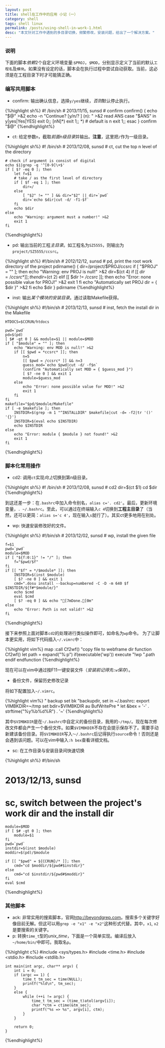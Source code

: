 ```yaml
---
layout: post
title: shell在工作中的应用 小记（一）
category: shell
tags: shell linux
permalink: /posts/using-shell-in-work-1.html
desc: "本文针对工作中遇到的多目录切换，频繁修改，安装问题，给出了一个解决方案。"
---
```

### 说明
下面的脚本*依赖*2个自定义环境变量:`$PROJ`，`$MOD`，分别显示定义了当前的默认`工程名`及`模块`。如果没有设定的话，脚本会在执行过程中尝试自动获取。当前，这必须是在工程目录下时才可能猜正确。
### 编写共用脚本
- confirm: 输出确认信息，选择`y/yes`继续，*否则*默认停止执行。

{%highlight sh%}
    #! /bin/sh
    # 2013/11/15, sunsd
    # confirm
    confirm()
    {
        echo "$@" >&2
        echo -n "Continue? [y/n/? ] (n): " >&2
        read ANS
        case "$ANS" in
            y|yes|Yes|YES)
                exit 0;;
            [nN]*)
                exit 1;;
            *)
                # default is n
                exit 1;;
        esac
    }
    confirm "$@"
{%endhighlight%}

- ct: 给定参数`n`，截取*前面n级目录*并输出。**注意**，这里把`/`作为一级目录。

{%highlight sh%}
    #! /bin/sh
    # 2013/12/08, sunsd
    # ct, cut the top n level of the directory

    # check if argument is consist of digital
    echo $1|grep -q '^[0-9]\+$'
    if [ $? -eq 0 ]; then
        let f=$1
        # take / as the first level of directory
        if [ $f -eq 1 ]; then
            dir=/
        else
            [ "$2" != "" ] && dir="$2" || dir=`pwd`
            dir=`echo $dir|cut -d/ -f1-$f`
        fi
        echo $dir
    else
        echo "Warning: argument must a number!" >&2
        exit 1
    fi
{%endhighlight%}

- pd: 输出当前的工程*主目录*。如工程名为`SZ5555`，则输出为`project/SZ5555/ccsrc`。

{%highlight sh%}
    #!/bin/sh
    # 2012/12/12, sunsd
    # pd, print the root work directory of the project
    pdirname()
    {
        dir=/project/$PROJ/ccsrc
        if [ "$PROJ" = "" ]; then
            echo "Warning: env PROJ is null!" >&2
            dir=$(ct 4)
            if [[ $dir = /ccsrc* ]]; then
                dir=$(ct 2)
            elif [[ $dir != */ccsrc* ]]; then
                echo "Error: none possible value for PROJ!" >&2
                exit 1
            fi
            echo "Automatically set PROJ dir = { $dir }" >&2
        fi
        echo $dir
    }
    pdirname
{%endhighlight%}

- inst: 输出*某个模块的安装目录*。通过读取Makefile获得。

{%highlight sh%}
    #!/bin/sh
    # 2013/12/13, sunsd
    # inst, fetch the install dir in the Makefile

    HTDOCS=$CCRUN/htdocs

    pwd=`pwd`
    pd=$(pd)
    [ $# -gt 0 ] && module=$1 || module=$MOD
    if [ "$module" = "" ]; then
        echo "Warning: env MOD is null!" >&2
        if [[ $pwd = *ccsrc* ]]; then
            n=5
            [[ $pwd = /ccsrc* ]] && n=3
            guess_mod=`echo $pwd|cut -d/ -f$n`
            (confirm "Automatically set MOD = { $guess_mod }")
            [ $? -ne 0 ] && exit 1
            module=$guess_mod
        else
            echo "Error: none possible value for MOD!" >&2
            exit 1
        fi
    fi
    makefile="$pd/$module/Makefile"
    if [ -e $makefile ]; then
        INSTDIR=$(grep -m 1 "^INSTALLDIR" $makefile|cut -d= -f2|tr '()' '{}')
        INSTDIR=$(eval echo $INSTDIR)
        echo $INSTDIR
    else
        echo "Error: module { $module } not found!" >&2
        exit 1
    fi
{%endhighlight%}

### 脚本化常用操作
- cd2: 调用`ct`实现*向上*切换到第n级目录。

{%highlight sh%}
    #! /bin/sh
    # 2013/12/08, sunsd
    # cd2
    dir=$(ct $1)
    cd $dir
{%endhighlight%}

到这还差一步：在`.bashrc`中加入命令别名，`alias c='. cd2'`。最后，更新环境变量，`. ~/.bashrc`。至此，可以通过在终端输入`c 4`切换到**工程主目录**了（当然，还可以更简：`alias s='c 4'`，现在输入`s`就行了）。其实ct更多地用在别处。

- wp: 快速安装修改好的文件。

{%highlight sh%}
    #!/bin/sh
    # 2013/12/02, sunsd
    # wp, install the given file

    f=$1
    pwd=`pwd`
    module=$MOD
    if [ "${f:0:1}" != "/" ]; then
        f="$pwd/$f"
    fi
    if [[ "$f" = */$module* ]]; then
        INSTDIR=$(inst $module)
        [ $? -ne 0 ] && exit 1
        cmd=".dosu install --backup=numbered -C -D -m 640 $f $INSTDIR/${f#*$module/}"
        echo $cmd
        eval $cmd
        [ $? -eq 0 ] && echo "[7mDone.[0m"
    else
        echo "Error: Path is not valid!" >&2
    fi
{%endhighlight%}

接下来参照上面对脚本`cd2`的处理进行类似操作即可，如命名为`wp`命令。
为了让脚本更实用，将如下代码插入`~/.vimrc`中：


{%highlight vim%}
    map <F11> :call Cf2wf()<CR>
    "copy file to webframe dir
    function Cf2wf()
        let path = expand("%:p")
        if(executable('wp'))
            execute "!wp ".path
        endif
    endfunction
{%endhighlight%}

现在可以在vim中通过按F11一键安装文件（*安装前记得先`:w`保存*）。

- 备份文件，保留历史修改记录

将如下配置加入`~/.vimrc`。

{%highlight vim%}
    " backup
    set bk
    "backupdir, set in ~/.bashrc: export VIMBKDIR=~/tmp
    set bdir=$VIMBKDIR
    au BufWritePre * let &bex = '-' . strftime("%y%b%d%R") . '~'
{%endhighlight%}

其中`$VIMBKDIR`是在`~/.bashrc`中自定义的备份目录，我用的`~/tmp/`。现在每次修改文件都会产生一个备份文件。如果`$VIMBKDIR`不存在会提示保存不了。需要手动新建该备份目录。将`$VIMBKDIR`写入`～/.bashrc`后记得执行`source`命令！否则还是会遇到该问题。可以在vim中输入`:h bex`查看详细文档。

- sc: 在工作目录与安装目录间快速切换

{%highlight sh%}
#!/bin/sh
# 2013/12/13, sunsd
# sc, switch between the project's work dir and the install dir

    module=$MOD
    if [ $# -gt 0 ]; then
        module=$1
    fi
    pwd=`pwd`
    instdir=$(inst $module)
    moddir=$(pd)/$module

    if [[ "$pwd" = ${CCRUN}/* ]]; then
        cmd="cd $moddir/${pwd#$instdir}"
    else
        cmd="cd $instdir/${pwd#$moddir}"
    fi
    eval $cmd
{%endhighlight%}

### 其他脚本
- ack: 非常实用的搜索脚本，官网<http://beyondgrep.com>。搜索多个关键字好像目前无解。但这可以用`grep -e "x1" -e "x2"`这种形式代替。其中，`x1`, `x2`是要搜索的关键字。
- p: 转换`time_t`型的*unix_time*，下面是一个简单实现。编译后放入`~/home/bin/`中即可。我取名`p`。

{%highlight c%}
    #include <sys/types.h>
    #include <time.h>
    #include <stdio.h>
    #include <stdlib.h>

    int main(int argc, char** argv) {
        int i = 0;
        if (argc == 1) {
            time_t tm_sec = time(NULL);
            printf("%ld\n", tm_sec);
        }
        else {
            while (++i != argc) {
                time_t tm_sec = (time_t)atol(argv[i]);
                char *ctm = ctime(&tm_sec);
                printf("%s => %s", argv[i], ctm); 
            }
        }

        return 0;
    }
{%endhighlight%}

